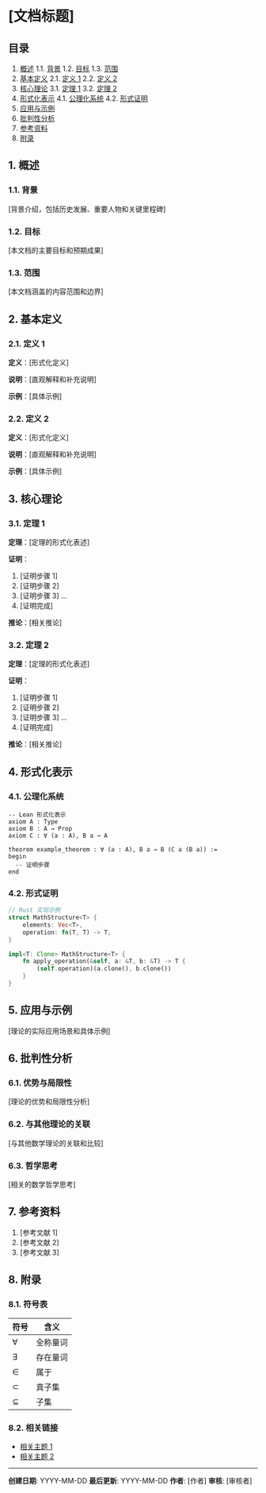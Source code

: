 # [文档标题]

## 目录

1. [概述](#1-概述)
   1.1. [背景](#11-背景)
   1.2. [目标](#12-目标)
   1.3. [范围](#13-范围)
2. [基本定义](#2-基本定义)
   2.1. [定义 1](#21-定义-1)
   2.2. [定义 2](#22-定义-2)
3. [核心理论](#3-核心理论)
   3.1. [定理 1](#31-定理-1)
   3.2. [定理 2](#32-定理-2)
4. [形式化表示](#4-形式化表示)
   4.1. [公理化系统](#41-公理化系统)
   4.2. [形式证明](#42-形式证明)
5. [应用与示例](#5-应用与示例)
6. [批判性分析](#6-批判性分析)
7. [参考资料](#7-参考资料)
8. [附录](#8-附录)

## 1. 概述

### 1.1. 背景

[背景介绍，包括历史发展、重要人物和关键里程碑]

### 1.2. 目标

[本文档的主要目标和预期成果]

### 1.3. 范围

[本文档涵盖的内容范围和边界]

## 2. 基本定义

### 2.1. 定义 1

**定义**：[形式化定义]

**说明**：[直观解释和补充说明]

**示例**：[具体示例]

### 2.2. 定义 2

**定义**：[形式化定义]

**说明**：[直观解释和补充说明]

**示例**：[具体示例]

## 3. 核心理论

### 3.1. 定理 1

**定理**：[定理的形式化表述]

**证明**：

1. [证明步骤 1]
2. [证明步骤 2]
3. [证明步骤 3]
   ...
4. [证明完成]

**推论**：[相关推论]

### 3.2. 定理 2

**定理**：[定理的形式化表述]

**证明**：

1. [证明步骤 1]
2. [证明步骤 2]
3. [证明步骤 3]
   ...
4. [证明完成]

**推论**：[相关推论]

## 4. 形式化表示

### 4.1. 公理化系统

```lean
-- Lean 形式化表示
axiom A : Type
axiom B : A → Prop
axiom C : ∀ (a : A), B a → A

theorem example_theorem : ∀ (a : A), B a → B (C a (B a)) :=
begin
  -- 证明步骤
end
```

### 4.2. 形式证明

```rust
// Rust 实现示例
struct MathStructure<T> {
    elements: Vec<T>,
    operation: fn(T, T) -> T,
}

impl<T: Clone> MathStructure<T> {
    fn apply_operation(&self, a: &T, b: &T) -> T {
        (self.operation)(a.clone(), b.clone())
    }
}
```

## 5. 应用与示例

[理论的实际应用场景和具体示例]

## 6. 批判性分析

### 6.1. 优势与局限性

[理论的优势和局限性分析]

### 6.2. 与其他理论的关联

[与其他数学理论的关联和比较]

### 6.3. 哲学思考

[相关的数学哲学思考]

## 7. 参考资料

1. [参考文献 1]
2. [参考文献 2]
3. [参考文献 3]

## 8. 附录

### 8.1. 符号表

| 符号 | 含义 |
|------|------|
| $\forall$ | 全称量词 |
| $\exists$ | 存在量词 |
| $\in$ | 属于 |
| $\subset$ | 真子集 |
| $\subseteq$ | 子集 |

### 8.2. 相关链接

- [相关主题 1](../相对路径/文件名.md)
- [相关主题 2](../相对路径/文件名.md)

---

**创建日期**: YYYY-MM-DD
**最后更新**: YYYY-MM-DD
**作者**: [作者]
**审核**: [审核者]
